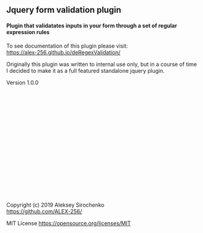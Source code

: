 ## Jquery form validation plugin
#### Plugin that validatates inputs in your form through a set of regular expression rules


To see documentation of this plugin please visit:<br>
https://alex-256.github.io/deRegexValidation/


Originally this plugin was written to internal use only, but in a course of time I decided to make it as a full featured standalone jquery plugin.

Version 1.0.0
<br>
<br>
<br>
<br>
<br>
<br>
<br>
<br>
<br>
<br>
<br>
<br>
<br>
<br>
<br>
<br>
<br>
<br>

Copyright (c) 2019 Aleksey Sirochenko<br>
https://github.com/ALEX-256/

MIT License https://opensource.org/licenses/MIT